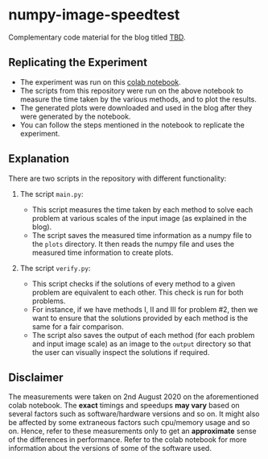 # numpy-image-speedtest
Complementary code material for the blog titled [TBD](#).

## Replicating the Experiment
- The experiment was run on this [colab notebook](#). 
- The scripts from this repository were run on the above notebook to measure the time taken by the various methods, and to plot the results. 
- The generated plots were downloaded and used in the blog after they were generated by the notebook.
- You can follow the steps mentioned in the notebook to replicate the experiment.

## Explanation
There are two scripts in the repository with different functionality:

1. The script `main.py`:
	- This script measures the time taken by each method to solve each problem at various scales of the input image (as explained in the blog).
	- The script saves the measured time information as a numpy file to the `plots` directory. It then reads the numpy file and uses the measured time information to create plots.

2. The script `verify.py`:
	- This script checks if the solutions of every method to a given problem are equivalent to each other. This check is run for both problems.
	- For instance, if we have methods I, II and III for problem #2, then we want to ensure that the solutions provided by each method is the same for a fair comparison.
	- The script also saves the output of each method (for each problem and input image scale) as an image to the `output` directory so that the user can visually inspect the solutions if required.

## Disclaimer
The measurements were taken on 2nd August 2020 on the aforementioned colab notebook. The **exact** timings and speedups **may vary** based on several factors such as software/hardware versions and so on. It might also be affected by some extraneous factors such cpu/memory usage and so on. Hence, refer to these measurements only to get an **approximate** sense of the differences in performance. Refer to the colab notebook for more information about the versions of some of the software used.

